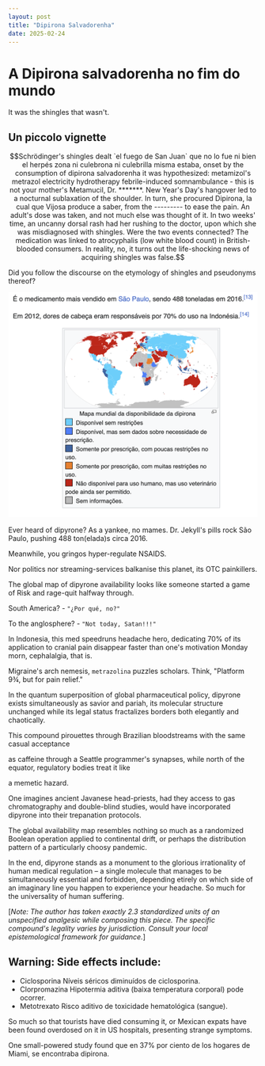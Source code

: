 ```yaml
---
layout: post
title: "Dipirona Salvadorenha"
date: 2025-02-24
---
```


# A Dipirona salvadorenha no fim do mundo

It was the shingles that wasn't. 

## Un piccolo vignette
```math
Schrödinger's shingles dealt `el fuego de San Juan` que no lo fue ni
bien el herpés zona ni culebrona ni culebrilla misma estaba,
onset by the consumption of dipirona salvadorenha it was hypothesized: 
metamizol's metrazol electricity hydrotherapy febrile-induced
somnambulance - this is not your mother's Metamucil, Dr. *******. 

New Year's Day's hangover led to a nocturnal sublaxation of the
shoulder. In turn, she procured Dipirona, la cual que Vijosa
produce a saber, from the --------- to ease the pain.

An adult's dose was taken, and not much else was thought of it.

In two weeks' time, an uncanny dorsal rash had her rushing to
the doctor, upon which she was misdiagnosed with shingles.

Were the two events connected? The medication was linked to
atrocyphalis (low white blood count) in British-blooded consumers.

In reality, no, it turns out the life-shocking news of acquiring
shingles was false.
```

Did you follow the discourse on the etymology of shingles and pseudonyms thereof?

![metramizole-worldwide](/blog/assets/2025/dipirona/dipirona_diaspora.png)


Ever heard of dipyrone? As a yankee, no mames. Dr. Jekyll's pills rock São Paulo, pushing 488 ton(elada)s circa 2016. 

Meanwhile, you gringos hyper-regulate NSAIDS.

Nor politics nor streaming-services balkanise this planet, its OTC painkillers. 

The global map of dipyrone availability looks like someone started a game of Risk and rage-quit halfway through.

South America? - `"¿Por qué, no?"`

To the anglosphere? - `"Not today, Satan!!!"`

In Indonesia, this med speedruns headache hero, dedicating 70% of its application to cranial pain disappear faster than one's motivation Monday morn, cephalalgia, that is.

Migraine's arch nemesis, `metrazolina` puzzles scholars. Think, "Platform 9¾, but for pain relief."

In the quantum superposition of global pharmaceutical policy, dipyrone exists simultaneously as savior and pariah,
its molecular structure unchanged while its legal status fractalizes borders both elegantly and chaotically.

This compound pirouettes through Brazilian bloodstreams with the same casual acceptance

 as caffeine through a Seattle programmer's synapses, while north of the equator, regulatory bodies treat it like 

  a memetic hazard.

One imagines ancient Javanese head-priests, had they access to gas chromatography and double-blind studies, would have
incorporated dipyrone into their trepanation protocols.

The global availability map resembles nothing so much as a randomized Boolean operation applied
to continental drift, or perhaps the distribution pattern of a particularly choosy pandemic. 

In the end, dipyrone stands as a monument to the glorious irrationality of human medical regulation – a single molecule
that manages to be simultaneously essential and forbidden, depending etirely on which side of an imaginary line you happen to
experience your headache. So much for the universality of human suffering.

[*Note: The author has taken exactly 2.3 standardized units of an unspecified analgesic while composing this piece.
The specific compound's legality varies by jurisdiction. Consult your local epistemological framework for guidance.*]

## Warning: Side effects include: 
* Ciclosporina	Níveis séricos diminuídos de ciclosporina.
* Clorpromazina	Hipotermia aditiva (baixa temperatura corporal) pode ocorrer.
* Metotrexato	Risco aditivo de toxicidade hematológica (sangue).

So much so that tourists have died consuming it, or Mexican expats have been found overdosed on it in US hospitals, presenting strange symptoms.

One small-powered study found que en 37% por ciento de los hogares de Miami, se encontraba dipirona.


